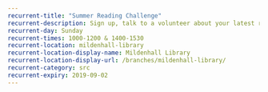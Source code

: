 ```yaml
---
recurrent-title: "Summer Reading Challenge"
recurrent-description: Sign up, talk to a volunteer about your latest read, borrow your next book and collect rewards.
recurrent-day: Sunday
recurrent-times: 1000-1200 & 1400-1530
recurrent-location: mildenhall-library
recurrent-location-display-name: Mildenhall Library
recurrent-location-display-url: /branches/mildenhall-library/
recurrent-category: src
recurrent-expiry: 2019-09-02
---
```

